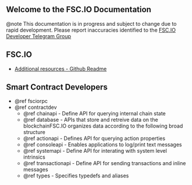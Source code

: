 Welcome to the FSC.IO Documentation
-----------------------------------

@note This documentation is in progress and subject to change due to rapid development. Please report inaccuracies identified to the [FSC.IO Developer Telegram Group](https://t.me/joinchat/EaEnSUPktgfoI-XPfMYtcQ)

## FSC.IO
 - [Additional resources - Github Readme](https://github.com/FutureSharesCloud/fsc#readme)

## Smart Contract Developers
- @ref fsciorpc
- @ref contractdev
	- @ref chainapi - Define API for querying internal chain state
	- @ref database - APIs that store and retreive data on the blockchainFSC.IO organizes data according to the following broad structure
	- @ref actionapi - Defines API for querying action properties
	- @ref consoleapi - Enables applications to log/print text messages
	- @ref systemapi - 	Define API for interating with system level intrinsics
	- @ref transactionapi - Define API for sending transactions and inline messages
	- @ref types - Specifies typedefs and aliases
	
	
